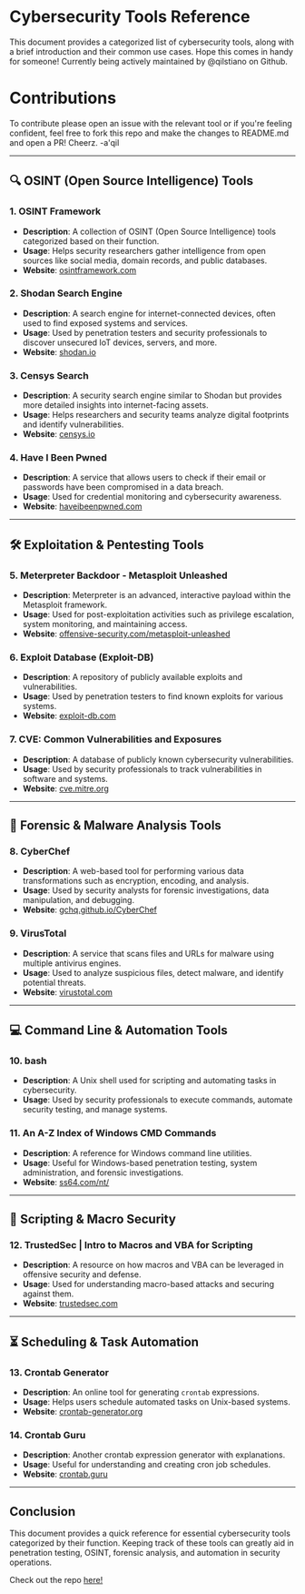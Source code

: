 # Cybersecurity Tools Reference

This document provides a categorized list of cybersecurity tools, along with a brief introduction and their common use cases. Hope this comes in handy for someone! Currently being actively maintained by @qilstiano on Github.

# Contributions

To contribute please open an issue with the relevant tool or if you're feeling confident, feel free to fork this repo and make the changes to README.md and open a PR! Cheerz. -a'qil

---

## 🔍 **OSINT (Open Source Intelligence) Tools**

### 1. **OSINT Framework**
   - **Description**: A collection of OSINT (Open Source Intelligence) tools categorized based on their function.
   - **Usage**: Helps security researchers gather intelligence from open sources like social media, domain records, and public databases.
   - **Website**: [osintframework.com](https://osintframework.com)

### 2. **Shodan Search Engine**
   - **Description**: A search engine for internet-connected devices, often used to find exposed systems and services.
   - **Usage**: Used by penetration testers and security professionals to discover unsecured IoT devices, servers, and more.
   - **Website**: [shodan.io](https://www.shodan.io)

### 3. **Censys Search**
   - **Description**: A security search engine similar to Shodan but provides more detailed insights into internet-facing assets.
   - **Usage**: Helps researchers and security teams analyze digital footprints and identify vulnerabilities.
   - **Website**: [censys.io](https://censys.io)

### 4. **Have I Been Pwned**
   - **Description**: A service that allows users to check if their email or passwords have been compromised in a data breach.
   - **Usage**: Used for credential monitoring and cybersecurity awareness.
   - **Website**: [haveibeenpwned.com](https://haveibeenpwned.com)

---

## 🛠 **Exploitation & Pentesting Tools**

### 5. **Meterpreter Backdoor - Metasploit Unleashed**
   - **Description**: Meterpreter is an advanced, interactive payload within the Metasploit framework.
   - **Usage**: Used for post-exploitation activities such as privilege escalation, system monitoring, and maintaining access.
   - **Website**: [offensive-security.com/metasploit-unleashed](https://www.offensive-security.com/metasploit-unleashed/)

### 6. **Exploit Database (Exploit-DB)**
   - **Description**: A repository of publicly available exploits and vulnerabilities.
   - **Usage**: Used by penetration testers to find known exploits for various systems.
   - **Website**: [exploit-db.com](https://www.exploit-db.com)

### 7. **CVE: Common Vulnerabilities and Exposures**
   - **Description**: A database of publicly known cybersecurity vulnerabilities.
   - **Usage**: Used by security professionals to track vulnerabilities in software and systems.
   - **Website**: [cve.mitre.org](https://cve.mitre.org)

---

## 🔬 **Forensic & Malware Analysis Tools**

### 8. **CyberChef**
   - **Description**: A web-based tool for performing various data transformations such as encryption, encoding, and analysis.
   - **Usage**: Used by security analysts for forensic investigations, data manipulation, and debugging.
   - **Website**: [gchq.github.io/CyberChef](https://gchq.github.io/CyberChef/)

### 9. **VirusTotal**
   - **Description**: A service that scans files and URLs for malware using multiple antivirus engines.
   - **Usage**: Used to analyze suspicious files, detect malware, and identify potential threats.
   - **Website**: [virustotal.com](https://www.virustotal.com)

---

## 💻 **Command Line & Automation Tools**

### 10. **bash**
   - **Description**: A Unix shell used for scripting and automating tasks in cybersecurity.
   - **Usage**: Used by security professionals to execute commands, automate security testing, and manage systems.

### 11. **An A-Z Index of Windows CMD Commands**
   - **Description**: A reference for Windows command line utilities.
   - **Usage**: Useful for Windows-based penetration testing, system administration, and forensic investigations.
   - **Website**: [ss64.com/nt/](https://ss64.com/nt/)

---

## 🎯 **Scripting & Macro Security**

### 12. **TrustedSec | Intro to Macros and VBA for Scripting**
   - **Description**: A resource on how macros and VBA can be leveraged in offensive security and defense.
   - **Usage**: Used for understanding macro-based attacks and securing against them.
   - **Website**: [trustedsec.com](https://www.trustedsec.com)

---

## ⏳ **Scheduling & Task Automation**

### 13. **Crontab Generator**
   - **Description**: An online tool for generating `crontab` expressions.
   - **Usage**: Helps users schedule automated tasks on Unix-based systems.
   - **Website**: [crontab-generator.org](https://crontab-generator.org)

### 14. **Crontab Guru**
   - **Description**: Another crontab expression generator with explanations.
   - **Usage**: Useful for understanding and creating cron job schedules.
   - **Website**: [crontab.guru](https://crontab.guru)

---

## Conclusion
This document provides a quick reference for essential cybersecurity tools categorized by their function. Keeping track of these tools can greatly aid in penetration testing, OSINT, forensic analysis, and automation in security operations.

Check out the repo [here!](https://github.com/qilstiano/red-team-shtuff)
